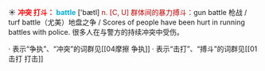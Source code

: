 ☀ <font color="red">**冲突 打斗：**</font>
<font color="sky blue">**battle**</font> ['bætl] 
<font color="#c00000">n. [C, U] 群体间的暴力搏斗：</font>gun battle 枪战 / turf battle（尤美）地盘之争 / Scores of people have been hurt in running battles with police. 很多人在与警方的持续冲突中受伤。

· 表示“争执”、“冲突”的词群见[[04摩擦 争执]]
· 表示“击打”、“搏斗”的词群见[[01击打 打击]]
